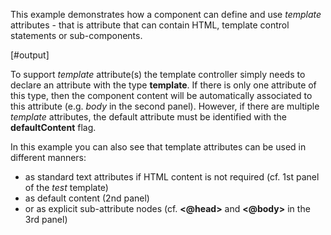 This example demonstrates how a component can define and use *template* attributes - that is attribute that can contain HTML, template control statements or sub-components.

[#output]

To support *template* attribute(s) the template controller simply needs to declare an attribute with the type **template**. If there is only one attribute of this type, then the component content will be automatically associated to this attribute (e.g. *body* in the second panel). However, if there are multiple *template* attributes, the default attribute must be identified with the **defaultContent** flag.

In this example you can also see that template attributes can be used in different manners:

 - as standard text attributes if HTML content is not required (cf. 1st panel of the *test* template)
 - as default content (2nd panel)
 - or as explicit sub-attribute nodes (cf. **<@head>** and **<@body>** in the 3rd panel)

